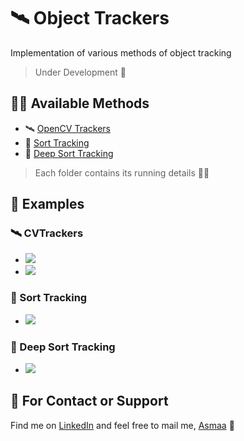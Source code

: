 # 🛰 Object Trackers
Implementation of various methods of object tracking
> Under Development 🚧


## 👩‍💻 Available Methods
- 🛰 [OpenCV Trackers](./src/CVTrackers)
- 🐾 [Sort Tracking](./src/SortTracking)
- 🌊 [Deep Sort Tracking](./src/DeepSortTracking)
 
> Each folder contains its running details 👩‍🏫

## 👀 Examples
### 🛰 CVTrackers
- ![](./res/single_output.gif)
- ![](./res/multi_output.gif)

### 🐾 Sort Tracking
- ![](./res/sort_output.gif)

### 🌊 Deep Sort Tracking
- ![](./res/deep_sort_output.gif)

## 💼 For Contact or Support
Find me on [LinkedIn](https://www.linkedin.com/in/asmaamirkhan/) and feel free to mail me, [Asmaa](mailto:asmaamirkhan.am@gmail.com) 🦋
